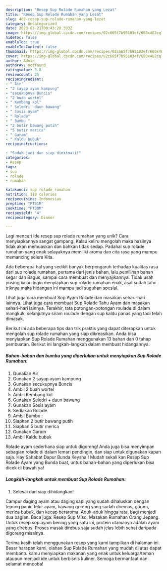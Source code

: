 ```yaml
---
description: "Resep Sup Rolade Rumahan yang Lezat"
title: "Resep Sup Rolade Rumahan yang Lezat"
slug: 402-resep-sup-rolade-rumahan-yang-lezat
category: Uncategorized
date: 2023-03-21T00:43:20.593Z
image: https://img-global.cpcdn.com/recipes/02c665f7b95103ef/680x482cq70/sup-rolade-rumahan-foto-resep-utama.jpg
hideToc: false
enableToc: true
enableTocContent: false
thumbnail: https://img-global.cpcdn.com/recipes/02c665f7b95103ef/680x482cq70/sup-rolade-rumahan-foto-resep-utama.jpg
cover: https://img-global.cpcdn.com/recipes/02c665f7b95103ef/680x482cq70/sup-rolade-rumahan-foto-resep-utama.jpg
author: Admin
authorAv: notfound
ratingvalue: 3.8
reviewcount: 25
recipeingredient:
- " Air"
- "2 sayap ayam kampung"
- "secukupnya Buncis"
- "2 buah wortel"
- " Kembang kol"
- " Seledri  daun bawang"
- " Sosis ayam"
- " Rolade"
- " Bumbu "
- "2 butir bawang putih"
- "5 butir merica"
- " Garam"
- " Kaldu bubuk"
recipeinstructions:

- "Sudah jadi dan siap dinikmati!"
categories:
- Resep
tags:
- sup
- rolade
- rumahan

katakunci: sup rolade rumahan 
nutrition: 118 calories
recipecuisine: Indonesian
preptime: "PT31M"
cooktime: "PT30M"
recipeyield: "4"
recipecategory: Dinner

---
```





Lagi mencari ide resep sup rolade rumahan yang unik? Cara menyiapkannya sangat gampang. Kalau keliru mengolah maka hasilnya tidak akan memuaskan dan bahkan tidak sedap. Padahal sup rolade rumahan yang enak selayaknya memiliki aroma dan cita rasa yang mampu memancing selera Kita.





Ada beberapa hal yang sedikit banyak berpengaruh terhadap kualitas rasa dari sup rolade rumahan, pertama dari jenis bahan, lalu pemilihan bahan segar dan Bagus, sampai cara membuat dan menyajikannya. Tidak usah pusing kalau ingin menyiapkan sup rolade rumahan enak,      asal sudah tahu triknya maka hidangan ini mampu jadi suguhan spesial.














Lihat juga cara membuat Sop Ayam Rolade dan masakan sehari-hari lainnya. Lihat juga cara membuat Sup Rolade Tahu Ayam dan masakan sehari-hari lainnya. Terakhir, tata potongan-potongan roulade di dalam mangkuk, selanjutnya siram roulade dengan sup kaldu panas yang tadi telah dimasak.






Berikut ini ada beberapa tips dan trik praktis yang dapat diterapkan untuk mengolah sup rolade rumahan yang siap dikreasikan. Anda bisa menyiapkan Sup Rolade Rumahan menggunakan 13 bahan dan 0 tahap pembuatan. Berikut ini langkah-langkah dalam membuat hidangannya.

<!--inarticleads1-->

##### Bahan-bahan dan bumbu yang diperlukan untuk menyiapkan Sup Rolade Rumahan:

1. Gunakan  Air
1. Gunakan 2 sayap ayam kampung
1. Gunakan secukupnya Buncis
1. Ambil 2 buah wortel
1. Ambil  Kembang kol
1. Gunakan  Seledri + daun bawang
1. Gunakan  Sosis ayam
1. Sediakan  Rolade
1. Ambil  Bumbu :
1. Siapkan 2 butir bawang putih
1. Siapkan 5 butir merica
1. Gunakan  Garam
1. Ambil  Kaldu bubuk


Rolade ayam sederhana siap untuk digoreng! Anda juga bisa menyimpan sebagian rolade di dalam lemari pendingin, dan siap untuk digunakan kapan saja. Hay Sahabat Dapur Bunda Keysha ! Mudah sekali kan Resep Sup Rolade Ayam yang Bunda buat, untuk bahan-bahan yang diperlukan bisa dicek di bawah ya! 

<!--inarticleads2-->

##### Langkah-langkah untuk membuat Sup Rolade Rumahan:


1. Selesai dan siap dihidangkan!

Campur daging ayam atau daging sapi yang sudah dihaluskan dengan tepung panir, telur ayam, bawang goreng yang sudah diremas, garam, merica bubuk, dan kecap beraroma. Aduk-aduk hingga rata, bagi menjadi dua bagian. Baca juga: Resep Sup Miso, Masakan Rumahan Orang Jepang. Untuk resep sop ayam bening yang satu ini, protein utamanya adalah ayam yang direbus. Proses masak direbus saja sudah jelas lebih sehat daripada digoreng misalnya. 

Terima kasih telah menggunakan resep yang kami tampilkan di halaman ini. Besar harapan kami, olahan Sup Rolade Rumahan yang mudah di atas dapat membantu kamu menyiapkan makanan yang enak untuk keluarga/teman ataupun menjadi ide untuk berbisnis kuliner. Semoga bermanfaat dan selamat mencoba!
